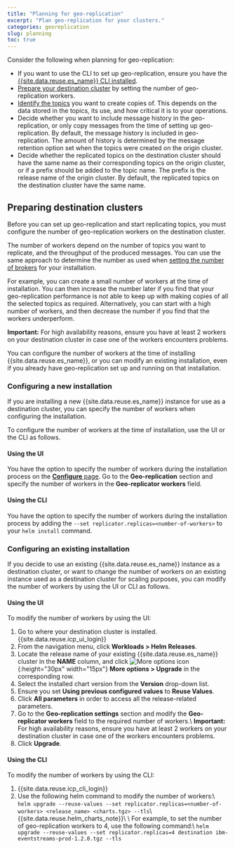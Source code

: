 ```yaml
---
title: "Planning for geo-replication"
excerpt: "Plan geo-replication for your clusters."
categories: georeplication
slug: planning
toc: true
---
```


Consider the following when planning for geo-replication:
- If you want to use the CLI to set up geo-replication, ensure you have the [{{site.data.reuse.es_name}} CLI installed](../../installing/post-installation/#installing-the-command-line-interface).
-	[Prepare your destination cluster](#preparing-destination-clusters) by setting the number of geo-replication workers.
- [Identify the topics](../about/#what-to-replicate) you want to create copies of. This depends on the data stored in the topics, its use, and how critical it is to your operations.
-	Decide whether you want to include message history in the geo-replication, or only copy messages from the time of setting up geo-replication. By default, the message history is included in geo-replication. The amount of history is determined by the message retention option set when the topics were created on the origin cluster.
-	Decide whether the replicated topics on the destination cluster should have the same name as their corresponding topics on the origin cluster, or if a prefix should be added to the topic name. The prefix is the release name of the origin cluster. By default, the replicated topics on the destination cluster have the same name.

## Preparing destination clusters

Before you can set up geo-replication and start replicating topics, you must configure the number of geo-replication workers on the destination cluster.

The number of workers depend on the number of topics you want to replicate, and the throughput of the produced messages. You can use the same approach to determine the number as used when [setting the number of brokers](../../installing/planning/#sizing-considerations) for your installation.

For example, you can create a small number of workers at the time of installation. You can then increase the number later if you find that your geo-replication performance is not able to keep up with making copies of all the selected topics as required. Alternatively, you can start with a high number of workers, and then decrease the number if you find that the workers underperform.

**Important:** For high availability reasons, ensure you have at least 2 workers on your destination cluster in case one of the workers encounters problems.

You can configure the number of workers at the time of installing {{site.data.reuse.es_name}}, or you can modify an existing installation, even if you already have geo-replication set up and running on that installation.

### Configuring a new installation

If you are installing a new {{site.data.reuse.es_name}} instance for use as a destination cluster, you can specify the number of workers when configuring the installation.

To configure the number of workers at the time of installation, use the UI or the CLI as follows.

#### Using the UI

You have the option to specify the number of workers during the installation process on the [**Configure** page](../../installing/configuring/#setting-geo-replication-nodes). Go to the **Geo-replication** section and specify the number of workers in the **Geo-replicator workers** field.

#### Using the CLI

You have the option to specify the number of workers during the installation process by adding the `--set replicator.replicas=<number-of-workers>` to your `helm install` command.

### Configuring an existing installation

If you decide to use an existing {{site.data.reuse.es_name}} instance as a destination cluster, or want to change the number of workers on an existing instance used as a destination cluster for scaling purposes, you can modify the number of workers by using the UI or CLI as follows.

#### Using the UI

To modify the number of workers by using the UI:
1. Go to where your destination cluster is installed. {{site.data.reuse.icp_ui_login}}
2. From the navigation menu, click **Workloads > Helm Releases**.
3. Locate the release name of your existing {{site.data.reuse.es_name}} cluster in the **NAME** column, and click ![More options icon](../../../images/more_options.png "Three vertical dots for the more options icon at end of each row."){:height="30px" width="15px"} **More options > Upgrade** in the corresponding row.
4. Select the installed chart version from the **Version** drop-down list.
5. Ensure you set **Using previous configured values** to **Reuse Values**.
6. Click **All parameters** in order to access all the release-related parameters.
7. Go to the **Geo-replication settings** section and modify the **Geo-replicator workers** field to the required number of workers.\\
   **Important:** For high availability reasons, ensure you have at least 2 workers on your destination cluster in case one of the workers encounters problems.
8. Click **Upgrade**.

#### Using the CLI

To modify the number of workers by using the CLI:
1. {{site.data.reuse.icp_cli_login}}
2. Use the following helm command to modify the number of workers:\\
   `helm upgrade --reuse-values --set replicator.replicas=<number-of-workers> <release_name> <charts.tgz> --tls`\\
   {{site.data.reuse.helm_charts_note}}\\
   \\
   For example, to set the number of geo-replication workers to 4, use the following command:\\
   `helm upgrade --reuse-values --set replicator.replicas=4 destination ibm-eventstreams-prod-1.2.0.tgz --tls`

